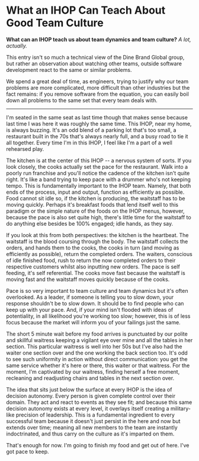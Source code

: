 # What an IHOP Can Teach About Good Team Culture

**What can an IHOP teach us about team dynamics and team culture?** *A lot, actually.*

This entry isn't so much a technical view of the Dine Brand Global group, but rather an observation about watching other teams, outside software development react to the same or similar problems.

We spend a great deal of time, as engineers, trying to justify why our team problems are more complicated, more difficult than other industries but the fact remains: if you remove software from the equation, you can easily boil down all problems to the same set that every team deals with.

***

I'm seated in the same seat as last time though that makes sense because last time I was here it was roughly the same time. This IHOP, near my home, is always buzzing. It's an odd blend of a parking lot that's too small, a restaurant built in the 70s that's always nearly full, and a busy road to tie it all together. Every time I'm in this IHOP, I feel like I'm a part of a well rehearsed play.

The kitchen is at the center of this IHOP -- a nervous system of sorts. If you look closely, the cooks actually set the pace for the restaurant. Walk into a poorly run franchise and you'll notice the cadence of the kitchen isn't quite right. It's like a band trying to keep pace with a drummer who's not keeping tempo. This is fundamentally important to the IHOP team. Namely, that both ends of the process, input and output, function as efficiently as possible. Food cannot sit idle so, if the kitchen is producing, the waitstaff has to be moving quickly. Perhaps it's breakfast foods that lend itself well to this paradigm or the simple nature of the foods on the IHOP menus, however, because the pace is also set quite high, there's little time for the waitstaff to do anything else besides be 100% engaged; idle hands, as they say.

If you look at this from both perspectives: the kitchen is the heartbeat. The waitstaff is the blood coursing through the body. The waitstaff collects the orders, and hands them to the cooks, the cooks in turn (and moving as efficiently as possible), return the completed orders. The waiters, conscious of idle finished food, rush to return the now completed orders to their respective customers whilst also inputting new orders. The pace is self feeding, it's self referential. The cooks move fast because the waitstaff is moving fast and the waitstaff moves quickly because of the cooks.

Pace is so very important to team culture and team dynamics but it's often overlooked. As a leader, if someone is telling you to slow down, your response shouldn't be to slow down. It should be to find people who can keep up with your pace. And, if your mind isn't flooded with ideas of potentiality, in all likelihood you're working too slow; however, this is of less focus because the market will inform you of your failings just the same.

The short 5 minute wait before my food arrives is punctuated by our polite and skillful waitress keeping a vigilant eye over mine and all the tables in her section. This particular waitress is well into her 50s but I've also had the waiter one section over and the one working the back section too. It's odd to see such uniformity in action without direct communication: you get the same service whether it's here or there, this waiter or that waitress. For the moment, I'm captivated by our waitress, finding herself a free moment, recleaning and readjusting chairs and tables in the next section over.

The idea that sits just below the surface at every IHOP is the idea of decision autonomy. Every person is given complete control over their domain. They act and react to events as they see fit; and because this same decision autonomy exists at every level, it overlays itself creating a military-like precision of leadership. This is a fundamental ingredient to every successful team because it doesn't just persist in the here and now but extends over time; meaning all new members to the team are instantly indoctrinated, and thus carry on the culture as it's imparted on them.

That's enough for now. I'm going to finish my food and get out of here. I've got pace to keep.
